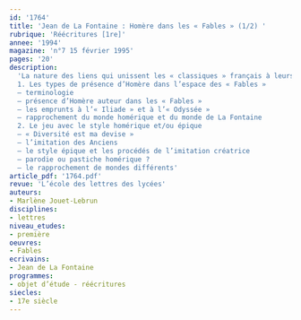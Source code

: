 ```yaml
---
id: '1764'
title: 'Jean de La Fontaine : Homère dans les « Fables » (1/2) '
rubrique: 'Réécritures [1re]'
annee: '1994'
magazine: 'n°7 15 février 1995'
pages: '20'
description: 
  'La nature des liens qui unissent les « classiques » français à leurs maîtres antiques est complexe. Quels sont donc les rapports qui peuvent relier, à vingt-cinq siècles de distance, le fabuliste français et le premier poète épique de la littérature grecque ?
  1. Les types de présence d’Homère dans l’espace des « Fables »
  – terminologie
  – présence d’Homère auteur dans les « Fables »
  – les emprunts à l’« Iliade » et à l’« Odyssée »
  – rapprochement du monde homérique et du monde de La Fontaine
  2. Le jeu avec le style homérique et/ou épique
  – « Diversité est ma devise »
  – l’imitation des Anciens
  – le style épique et les procédés de l’imitation créatrice
  – parodie ou pastiche homérique ?
  – le rapprochement de mondes différents'
article_pdf: '1764.pdf'
revue: 'L’école des lettres des lycées'
auteurs:
- Marlène Jouet-Lebrun
disciplines:
- lettres
niveau_etudes:
- première
oeuvres:
- Fables
ecrivains:
- Jean de La Fontaine
programmes:
- objet d’étude - réécritures
siecles:
- 17e siècle
---
```

